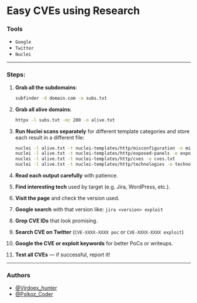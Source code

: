 # Easy CVEs using Research

### Tools

* `Google`
* `Twitter`
* `Nuclei`

---

### Steps:

1. **Grab all the subdomains**:

   ```bash
   subfinder -d domain.com -o subs.txt
   ```

2. **Grab all alive domains**:

   ```bash
   httpx -l subs.txt -mc 200 -o alive.txt
   ```

3. **Run Nuclei scans separately** for different template categories and store each result in a different file:

   ```bash
   nuclei -l alive.txt -t nuclei-templates/http/misconfiguration -o misconfigurations.txt
   nuclei -l alive.txt -t nuclei-templates/http/exposed-panels -o exposed-panels.txt
   nuclei -l alive.txt -t nuclei-templates/http/cves -o cves.txt
   nuclei -l alive.txt -t nuclei-templates/http/technologies -o technologies.txt
   ```


4. **Read each output carefully** with patience.

5. **Find interesting tech** used by target (e.g. Jira, WordPress, etc.).

6. **Visit the page** and check the version used.

7. **Google search** with that version like:
   `jira <version> exploit`

8. **Grep CVE IDs** that look promising.

9. **Search CVE on Twitter** (`CVE-XXXX-XXXX poc` or `CVE-XXXX-XXXX exploit`)

10. **Google the CVE or exploit keywords** for better PoCs or writeups.

11. **Test all CVEs** — if successful, report it! 

---

### Authors

* [@Virdoex\_hunter](https://x.com/Virdoex_hunter)
* [@Psikoz\_Coder](https://x.com/Psikoz_Coder)
